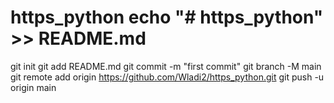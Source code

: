 # https_python echo "# https_python" >> README.md
git init
git add README.md
git commit -m "first commit"
git branch -M main
git remote add origin https://github.com/Wladi2/https_python.git
git push -u origin main
